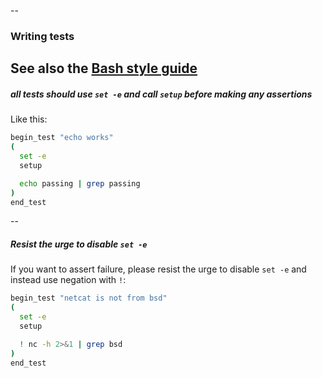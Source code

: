 --
### Writing tests

See also the [Bash style guide](https://github.com/github/backup-utils/tree/master/STYLEGUIDE.md)
--
##### all tests should use `set -e` and call `setup` before making any assertions

Like this:

```bash
begin_test "echo works"
(
  set -e
  setup

  echo passing | grep passing
)
end_test
```

--
##### Resist the urge to disable `set -e`

If you want to assert failure, please resist the urge to disable `set -e` and
instead use negation with `!`:

```bash
begin_test "netcat is not from bsd"
(
  set -e
  setup

  ! nc -h 2>&1 | grep bsd
)
end_test
```
